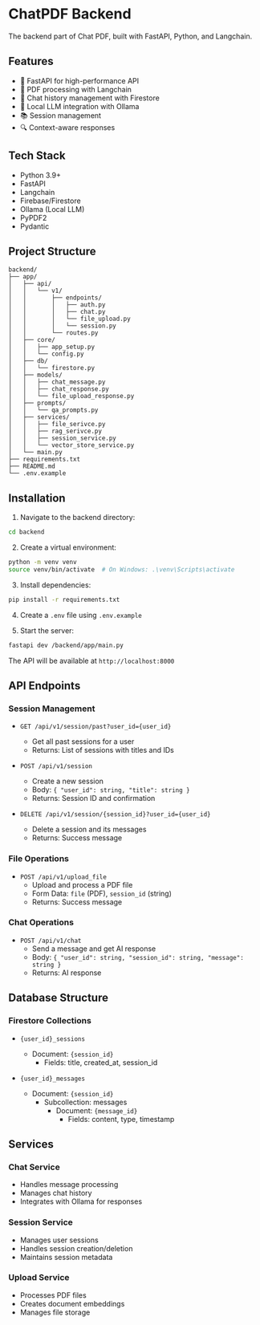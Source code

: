 # ChatPDF Backend

The backend part of Chat PDF, built with FastAPI, Python, and Langchain.

## Features

- 🚀 FastAPI for high-performance API
- 📄 PDF processing with Langchain
- 💬 Chat history management with Firestore
- 🤖 Local LLM integration with Ollama
- 📚 Session management
- 🔍 Context-aware responses

## Tech Stack

- Python 3.9+
- FastAPI
- Langchain
- Firebase/Firestore
- Ollama (Local LLM)
- PyPDF2
- Pydantic

## Project Structure

```
backend/
├── app/
│   ├── api/
│   │   └── v1/
│   │       ├── endpoints/
│   │       │   ├── auth.py
│   │       │   ├── chat.py
│   │       │   └── file_upload.py
│   │       │   └── session.py
│   │       └── routes.py
│   ├── core/
│   │   ├── app_setup.py
│   │   └── config.py
│   ├── db/
│   │   └── firestore.py
│   ├── models/
│   │   ├── chat_message.py
│   │   ├── chat_response.py
│   │   └── file_upload_response.py
│   ├── prompts/
│   │   └── qa_prompts.py
│   ├── services/
│   │   ├── file_serivce.py
│   │   ├── rag_serivce.py
│   │   ├── session_service.py
│   │   └── vector_store_service.py
│   └── main.py
├── requirements.txt
├── README.md
└── .env.example
```

## Installation

1. Navigate to the backend directory:
```bash
cd backend
```

2. Create a virtual environment:
```bash
python -m venv venv
source venv/bin/activate  # On Windows: .\venv\Scripts\activate
```

3. Install dependencies:
```bash
pip install -r requirements.txt
```

4. Create a `.env` file using `.env.example`

5. Start the server:
```bash
fastapi dev /backend/app/main.py
```

The API will be available at `http://localhost:8000`

## API Endpoints

### Session Management
- `GET /api/v1/session/past?user_id={user_id}`
  - Get all past sessions for a user
  - Returns: List of sessions with titles and IDs

- `POST /api/v1/session`
  - Create a new session
  - Body: `{ "user_id": string, "title": string }`
  - Returns: Session ID and confirmation

- `DELETE /api/v1/session/{session_id}?user_id={user_id}`
  - Delete a session and its messages
  - Returns: Success message

### File Operations
- `POST /api/v1/upload_file`
  - Upload and process a PDF file
  - Form Data: `file` (PDF), `session_id` (string)
  - Returns: Success message

### Chat Operations
- `POST /api/v1/chat`
  - Send a message and get AI response
  - Body: `{ "user_id": string, "session_id": string, "message": string }`
  - Returns: AI response

## Database Structure

### Firestore Collections
- `{user_id}_sessions`
  - Document: `{session_id}`
    - Fields: title, created_at, session_id

- `{user_id}_messages`
  - Document: `{session_id}`
    - Subcollection: messages
      - Document: `{message_id}`
        - Fields: content, type, timestamp

## Services

### Chat Service
- Handles message processing
- Manages chat history
- Integrates with Ollama for responses

### Session Service
- Manages user sessions
- Handles session creation/deletion
- Maintains session metadata

### Upload Service
- Processes PDF files
- Creates document embeddings
- Manages file storage